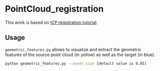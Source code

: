 # PointCloud_registration
This work is based on [ICP registration tutorial](http://www.open3d.org/docs/latest/tutorial/Basic/icp_registration.html).
## Usage
```geometric_features.py``` allows to visualize and extract the geometric features of the source point cloud (in yellow) as well as the target (in blue).
```bash
python geometric_features.py --voxel_size [default value is 0.05]
```


